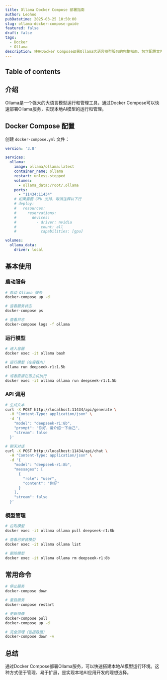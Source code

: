 ```yaml
---
title: Ollama Docker Compose 部署指南
author: Leohoo
pubDatetime: 2025-03-25 10:50:00
slug: ollama-docker-compose-guide
featured: false
draft: false
tags:
  - Docker
  - Ollama
description: 使用Docker Compose部署Ollama大语言模型服务的完整指南，包含配置文件和使用示例。
---
```


## Table of contents

## 介绍

Ollama是一个强大的大语言模型运行和管理工具，通过Docker Compose可以快速部署Ollama服务，实现本地AI模型的运行和管理。

## Docker Compose 配置

创建 `docker-compose.yml` 文件：

```yaml
version: '3.8'

services:
  ollama:
    image: ollama/ollama:latest
    container_name: ollama
    restart: unless-stopped
    volumes:
      - ollama_data:/root/.ollama
    ports:
      - "11434:11434"
    # 如果需要 GPU 支持，取消注释以下行
    # deploy:
    #   resources:
    #     reservations:
    #       devices:
    #         - driver: nvidia
    #           count: all
    #           capabilities: [gpu]

volumes:
  ollama_data:
    driver: local
```

## 基本使用

### 启动服务

```bash
# 启动 Ollama 服务
docker-compose up -d

# 查看服务状态
docker-compose ps

# 查看日志
docker-compose logs -f ollama
```

### 运行模型

```bash
# 进入容器
docker exec -it ollama bash

# 运行模型（在容器内）
ollama run deepseek-r1:1.5b

# 或者直接在宿主机执行
docker exec -it ollama ollama run deepseek-r1:1.5b
```

### API 调用

```bash
# 生成文本
curl -X POST http://localhost:11434/api/generate \
  -H "Content-Type: application/json" \
  -d '{
    "model": "deepseek-r1:8b",
    "prompt": "你好，请介绍一下自己",
    "stream": false
  }'

# 聊天对话
curl -X POST http://localhost:11434/api/chat \
  -H "Content-Type: application/json" \
  -d '{
    "model": "deepseek-r1:8b",
    "messages": [
      {
        "role": "user",
        "content": "你好"
      }
    ],
    "stream": false
  }'
```

### 模型管理

```bash
# 拉取模型
docker exec -it ollama ollama pull deepseek-r1:8b

# 查看已安装模型
docker exec -it ollama ollama list

# 删除模型
docker exec -it ollama ollama rm deepseek-r1:8b
```

## 常用命令

```bash
# 停止服务
docker-compose down

# 重启服务
docker-compose restart

# 更新镜像
docker-compose pull
docker-compose up -d

# 完全清理（包括数据）
docker-compose down -v
```

## 总结

通过Docker Compose部署Ollama服务，可以快速搭建本地AI模型运行环境。这种方式便于管理、易于扩展，是实现本地AI应用开发的理想选择。
